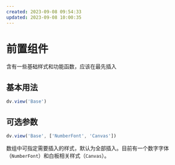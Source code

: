 ```yaml
---
created: 2023-09-08 09:54:33
updated: 2023-09-08 10:00:35
---
```

# 前置组件

含有一些基础样式和功能函数，应该在最先插入

## 基本用法

```js
dv.view('Base')
```

## 可选参数

```js
dv.view('Base', ['NumberFont', 'Canvas'])
```

数组中可指定需要插入的样式，默认为全部插入。目前有一个数字字体（`NumberFont`）和白板相关样式（`Canvas`）。